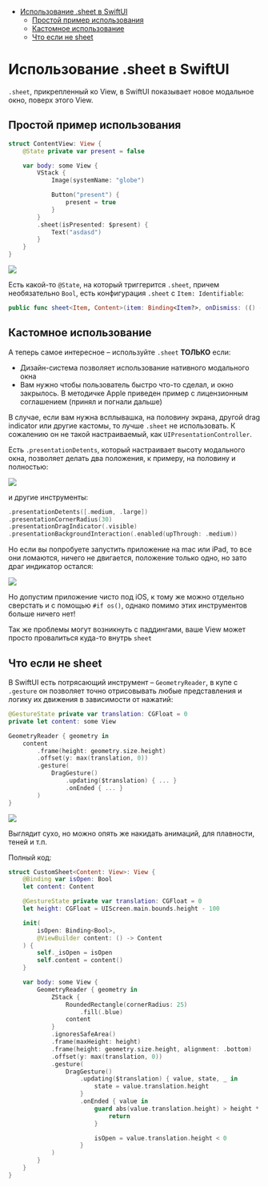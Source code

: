 - [Использование .sheet в SwiftUI](#использование-sheet-в-swiftui)
  - [Простой пример использования](#простой-пример-использования)
  - [Кастомное использование](#кастомное-использование)
  - [Что если не sheet](#что-если-не-sheet)

# Использование .sheet в SwiftUI

`.sheet`, прикрепленный ко View, в SwiftUI показывает новое модальное окно,
поверх этого View.

## Простой пример использования

```swift
struct ContentView: View {
    @State private var present = false

    var body: some View {
        VStack {
            Image(systemName: "globe")

            Button("present") {
                present = true
            }
        }
        .sheet(isPresented: $present) {
            Text("asdasd")
        }
    }
}
```

![](./img/sheet.gif)

Есть какой-то `@State`, на который триггерится `.sheet`, причем необязательно
`Bool`, есть конфигурация `.sheet` с `Item: Identifiable`:

```swift
public func sheet<Item, Content>(item: Binding<Item?>, onDismiss: (() -> Void)? = nil, @ViewBuilder content: @escaping (Item) -> Content) -> some View where Item : Identifiable, Content : View
```

## Кастомное использование

А теперь самое интересное – используйте `.sheet` **ТОЛЬКО** если:

- Дизайн-система позволяет использование нативного модального окна
- Вам нужно чтобы пользователь быстро что-то сделал, и окно закрылось. В
  методичке Apple приведен пример с лицензионным соглашением (принял и погнали
  дальше)

В случае, если вам нужна всплывашка, на половину экрана, другой drag indicator
или другие кастомы, то лучше `.sheet` не использовать. К сожалению он не такой
настраиваемый, как `UIPresentationController`.

Есть `.presentationDetents`, который настраивает высоту модального окна,
позволяет делать два положения, к примеру, на половину и полностью:

![](./img/presentation-detents.gif)

и другие инструменты:

```swift
.presentationDetents([.medium, .large])
.presentationCornerRadius(30)
.presentationDragIndicator(.visible)
.presentationBackgroundInteraction(.enabled(upThrough: .medium))
```

Но если вы попробуете запустить приложение на mac или iPad, то все они ломаются,
ничего не двигается, положение только одно, но зато драг индикатор остался:

![](./img/ipad.jpg)

Но допустим приложение чисто под iOS, к тому же можно отдельно сверстать и с
помощью `#if os()`, однако помимо этих инструментов больше ничего нет!

Так же проблемы могут возникнуть с паддингами, ваше View может просто
провалиться куда-то внутрь `sheet`

## Что если не sheet

В SwiftUI есть потрясающий инструмент – `GeometryReader`, в купе с `.gesture` он
позволяет точно отрисовывать любые представления и логику их движения в
зависимости от нажатий:

```swift
@GestureState private var translation: CGFloat = 0
private let content: some View

GeometryReader { geometry in
    content
        .frame(height: geometry.size.height)
        .offset(y: max(translation, 0))
        .gesture(
            DragGesture()
                .updating($translation) { ... }
                .onEnded { ... }
        )
}
```

![](./img/geometry-reader.gif)

Выглядит сухо, но можно опять же накидать анимаций, для плавности, теней и т.п.

Полный код:

```swift
struct CustomSheet<Content: View>: View {
    @Binding var isOpen: Bool
    let content: Content

    @GestureState private var translation: CGFloat = 0
    let height: CGFloat = UIScreen.main.bounds.height - 100

    init(
        isOpen: Binding<Bool>,
        @ViewBuilder content: () -> Content
    ) {
        self._isOpen = isOpen
        self.content = content()
    }

    var body: some View {
        GeometryReader { geometry in
            ZStack {
                RoundedRectangle(cornerRadius: 25)
                    .fill(.blue)
                content
            }
            .ignoresSafeArea()
            .frame(maxHeight: height)
            .frame(height: geometry.size.height, alignment: .bottom)
            .offset(y: max(translation, 0))
            .gesture(
                DragGesture()
                    .updating($translation) { value, state, _ in
                        state = value.translation.height
                    }
                    .onEnded { value in
                        guard abs(value.translation.height) > height * 0.5 else {
                            return
                        }

                        isOpen = value.translation.height < 0
                    }
            )
        }
    }
}

```

